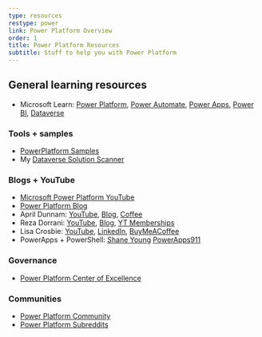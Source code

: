 ```yaml
---
type: resources
restype: power
link: Power Platform Overview
order: 1
title: Power Platform Resources
subtitle: Stuff to help you with Power Platform
---
```


## General learning resources

* Microsoft Learn: [Power Platform](https://learn.microsoft.com/en-us/training/powerplatform/), [Power Automate](https://learn.microsoft.com/en-us/training/power-automate/), [Power Apps](https://learn.microsoft.com/en-us/training/powerapps/), [Power BI](https://learn.microsoft.com/en-us/training/power-bi/), [Dataverse](https://learn.microsoft.com/en-us/training/dataverse/)

### Tools + samples

* [PowerPlatform Samples](https://github.com/pnp/powerplatform-samples)
* My [Dataverse Solution Scanner](https://github.com/alirobe/dataverse-solution-scanner)

### Blogs + YouTube

* [Microsoft Power Platform YouTube](https://www.youtube.com/@MicrosoftPowerPlatform)
* [Power Platform Blog](https://powerplatform.microsoft.com/en-us/blog/)
* April Dunnam: [YouTube](https://www.youtube.com/@AprilDunnam/playlists), [Blog](<https://www.sharepointsiren.com/>), [Coffee](https://buymeacoffee.com/aprildunnam)
* Reza Dorrani: [YouTube](https://www.youtube.com/@RezaDorrani/playlists), [Blog](https://rezadorrani.com/), [YT Memberships](https://www.youtube.com/rezadorrani/join)
* Lisa Crosbie: [YouTube](https://www.youtube.com/@LisaCrosbie/playlists), [LinkedIn](https://www.linkedin.com/in/lisa-crosbie/), [BuyMeACoffee](https://buymeacoffee.com/lisacrosbie)
* PowerApps + PowerShell: [Shane Young](https://www.youtube.com/@ShanesCows/playlists) [PowerApps911](https://www.powerapps911.com/blog)

### Governance

* [Power Platform Center of Excellence](https://learn.microsoft.com/en-us/power-platform/guidance/coe/starter-kit)

### Communities

* [Power Platform Community](https://community.powerplatform.com/forums)
* [Power Platform Subreddits](https://www.reddit.com/r/Dataverse+MicrosoftFlow+PowerApps+PowerAutomate+PowerBI+PowerPlatform/)

